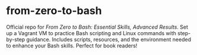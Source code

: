 # from-zero-to-bash
Official repo for *From Zero to Bash: Essential Skills, Advanced Results*. Set up a Vagrant VM to practice Bash scripting and Linux commands with step-by-step guidance. Includes scripts, resources, and the environment needed to enhance your Bash skills. Perfect for book readers!
